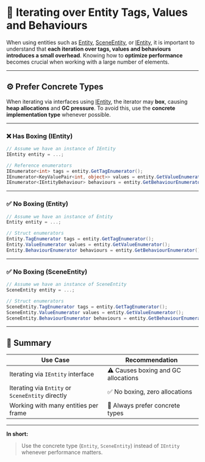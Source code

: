 # 📌 Iterating over Entity Tags, Values and Behaviours

When using entities such
as [Entity](../Entities/Entities/Entity.md), [SceneEntity](../Entities/Entities/SceneEntity.md),
or [IEntity](../Entities/Entities/IEntity.md), it is important to understand that **each iteration over tags, values and
behaviours introduces a small overhead**. Knowing how to **optimize performance** becomes crucial when working with a
large number of elements.

---

## ⚙️ Prefer Concrete Types

When iterating via interfaces using [IEntity](../Entities/Entities/IEntity.md), the iterator may **box**, causing **heap
allocations** and **GC pressure**. To avoid this, use the **concrete implementation type** whenever possible.

---

### ❌ Has Boxing (IEntity)

```csharp
// Assume we have an instance of IEntity
IEntity entity = ...;

// Reference enumerators
IEnumerator<int> tags = entity.GetTagEnumerator();
IEnumerator<KeyValuePair<int, object>> values = entity.GetValueEnumerator();
IEnumerator<IEntityBehaviour> behaviours = entity.GetBehaviourEnumerator();
```

---

### ✅ No Boxing (Entity)

```csharp
// Assume we have an instance of Entity
Entity entity = ...;

// Struct enumerators
Entity.TagEnumerator tags = entity.GetTagEnumerator();
Entity.ValueEnumerator values = entity.GetValueEnumerator();
Entity.BehaviourEnumerator behaviours = entity.GetBehaviourEnumerator();
```

---

### ✅ No Boxing (SceneEntity)

```csharp
// Assume we have an instance of SceneEntity
SceneEntity entity = ...;

// Struct enumerators
SceneEntity.TagEnumerator tags = entity.GetTagEnumerator();
SceneEntity.ValueEnumerator values = entity.GetValueEnumerator();
SceneEntity.BehaviourEnumerator behaviours = entity.GetBehaviourEnumerator();
```

---

## 🧠 Summary

| Use Case                                         | Recommendation                      |
|--------------------------------------------------|-------------------------------------|
| Iterating via `IEntity` interface                | ⚠️ Causes boxing and GC allocations |
| Iterating via `Entity` or `SceneEntity` directly | ✅ No boxing, zero allocations       |
| Working with many entities per frame             | 🚀 Always prefer concrete types     |

---

**In short:**
> Use the concrete type (`Entity`, `SceneEntity`) instead of `IEntity` whenever performance matters.


<!--

When using [entities](../Entities/Entities/Manual.md) such
as [Entity](../Entities/Entities/Entity.md), [SceneEntity](../Entities/Entities/SceneEntity.md)
or [IEntity](../Entities/Entities/IEntity.md), it is important to understand that **each
iteration over tags, values and behaviours introduces a small overhead**. Knowing how to **optimize performance**
becomes crucial when working
with a large number of elements.

---

### Prefer concrete types

When iterating via interfaces using [IEntity](../Entities/Entities/IEntity.md), the iterator may **box**, causing
**heap allocations** and **GC pressure**. To avoid this, use the **concrete implementation type** whenever possible.

#### ❌ Has Boxing

```csharp
// Assume we have an instance of IEntity
IEntity entity = ...;

// Reference enumerators
IEnumerator<int> tags = entity.GetTagEnumerator();
IEnumerator<KeyValuePair<int, object>> values = entity.GetValueEnumerator();
IEnumerator<IEntityBehaviour> behaviours = entity.GetBehaviourEnumerator();
```

#### ✅ No Boxing

```csharp
// Assume we have an instance of Entity
Entity entity = ...;

// Struct enumerators
Entity.TagEnumerator tags = entity.GetTagEnumerator();
Entity.ValueEnumerator values = entity.GetValueEnumerator();
Entity.BehaviourEnumerator behaviours = entity.GetBehaviourEnumerator();
```

```csharp
// Assume we have an instance of Entity
SceneEntity entity = ...;

// Struct enumerators
SceneEntity.TagEnumerator tags = entity.GetTagEnumerator();
SceneEntity.ValueEnumerator values = entity.GetValueEnumerator();
SceneEntity.BehaviourEnumerator behaviours = entity.GetBehaviourEnumerator();
```

-->